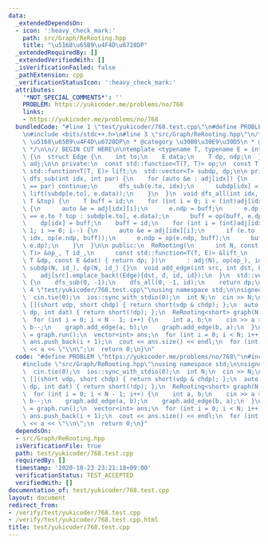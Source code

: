 ```yaml
---
data:
  _extendedDependsOn:
  - icon: ':heavy_check_mark:'
    path: src/Graph/ReRooting.hpp
    title: "\u5168\u65B9\u4F4D\u6728DP"
  _extendedRequiredBy: []
  _extendedVerifiedWith: []
  _isVerificationFailed: false
  _pathExtension: cpp
  _verificationStatusIcon: ':heavy_check_mark:'
  attributes:
    '*NOT_SPECIAL_COMMENTS*': ''
    PROBLEM: https://yukicoder.me/problems/no/768
    links:
    - https://yukicoder.me/problems/no/768
  bundledCode: "#line 1 \"test/yukicoder/768.test.cpp\"\n#define PROBLEM \"https://yukicoder.me/problems/no/768\"\
    \n#include <bits/stdc++.h>\n#line 3 \"src/Graph/ReRooting.hpp\"\n/**\n * @title\
    \ \u5168\u65B9\u4F4D\u6728DP\n * @category \u30B0\u30E9\u30D5\n * @see https://ei1333.hateblo.jp/entry/2018/12/21/004022\n\
    \ */\n\n// BEGIN CUT HERE\n\ntemplate <typename T, typename E = int>\nstruct ReRooting\
    \ {\n  struct Edge {\n    int to;\n    E data;\n    T dp, ndp;\n  };\n  std::vector<std::vector<Edge>>\
    \ adj;\n\n private:\n  const std::function<T(T, T)> op;\n  const T id;\n  const\
    \ std::function<T(T, E)> lift;\n  std::vector<T> subdp, dp;\n\n private:\n  void\
    \ dfs_sub(int idx, int par) {\n    for (auto &e : adj[idx]) {\n      if (e.to\
    \ == par) continue;\n      dfs_sub(e.to, idx);\n      subdp[idx] = op(subdp[idx],\
    \ lift(subdp[e.to], e.data));\n    }\n  }\n  void dfs_all(int idx, int par, const\
    \ T &top) {\n    T buff = id;\n    for (int i = 0; i < (int)adj[idx].size(); i++)\
    \ {\n      auto &e = adj[idx][i];\n      e.ndp = buff;\n      e.dp = lift(par\
    \ == e.to ? top : subdp[e.to], e.data);\n      buff = op(buff, e.dp);\n    }\n\
    \    dp[idx] = buff;\n    buff = id;\n    for (int i = (int)adj[idx].size() -\
    \ 1; i >= 0; i--) {\n      auto &e = adj[idx][i];\n      if (e.to != par) dfs_all(e.to,\
    \ idx, op(e.ndp, buff));\n      e.ndp = op(e.ndp, buff);\n      buff = op(buff,\
    \ e.dp);\n    }\n  }\n\n public:\n  ReRooting(\n      int N, const std::function<T(T,\
    \ T)> &op_, T id_,\n      const std::function<T(T, E)> &lift_\n      = [](const\
    \ T &dp, const E &dat) { return dp; })\n      : adj(N), op(op_), id(id_), lift(lift_),\
    \ subdp(N, id_), dp(N, id_) {}\n  void add_edge(int src, int dst, E d = E()) {\n\
    \    adj[src].emplace_back((Edge){dst, d, id, id});\n  }\n  std::vector<T> run()\
    \ {\n    dfs_sub(0, -1);\n    dfs_all(0, -1, id);\n    return dp;\n  }\n};\n#line\
    \ 4 \"test/yukicoder/768.test.cpp\"\nusing namespace std;\n\nsigned main() {\n\
    \  cin.tie(0);\n  ios::sync_with_stdio(0);\n  int N;\n  cin >> N;\n  auto f =\
    \ [](short vdp, short chdp) { return short(vdp & chdp); };\n  auto g = [](short\
    \ dp, int dat) { return short(!dp); };\n  ReRooting<short> graph(N, f, 1, g);\n\
    \  for (int i = 0; i < N - 1; i++) {\n    int a, b;\n    cin >> a >> b;\n    a--,\
    \ b--;\n    graph.add_edge(a, b);\n    graph.add_edge(b, a);\n  }\n  auto ret\
    \ = graph.run();\n  vector<int> ans;\n  for (int i = 0; i < N; i++)\n    if (ret[i])\
    \ ans.push_back(i + 1);\n  cout << ans.size() << endl;\n  for (int &a : ans) cout\
    \ << a << \"\\n\";\n  return 0;\n}\n"
  code: "#define PROBLEM \"https://yukicoder.me/problems/no/768\"\n#include <bits/stdc++.h>\n\
    #include \"src/Graph/ReRooting.hpp\"\nusing namespace std;\n\nsigned main() {\n\
    \  cin.tie(0);\n  ios::sync_with_stdio(0);\n  int N;\n  cin >> N;\n  auto f =\
    \ [](short vdp, short chdp) { return short(vdp & chdp); };\n  auto g = [](short\
    \ dp, int dat) { return short(!dp); };\n  ReRooting<short> graph(N, f, 1, g);\n\
    \  for (int i = 0; i < N - 1; i++) {\n    int a, b;\n    cin >> a >> b;\n    a--,\
    \ b--;\n    graph.add_edge(a, b);\n    graph.add_edge(b, a);\n  }\n  auto ret\
    \ = graph.run();\n  vector<int> ans;\n  for (int i = 0; i < N; i++)\n    if (ret[i])\
    \ ans.push_back(i + 1);\n  cout << ans.size() << endl;\n  for (int &a : ans) cout\
    \ << a << \"\\n\";\n  return 0;\n}"
  dependsOn:
  - src/Graph/ReRooting.hpp
  isVerificationFile: true
  path: test/yukicoder/768.test.cpp
  requiredBy: []
  timestamp: '2020-10-23 23:21:18+09:00'
  verificationStatus: TEST_ACCEPTED
  verifiedWith: []
documentation_of: test/yukicoder/768.test.cpp
layout: document
redirect_from:
- /verify/test/yukicoder/768.test.cpp
- /verify/test/yukicoder/768.test.cpp.html
title: test/yukicoder/768.test.cpp
---
```

